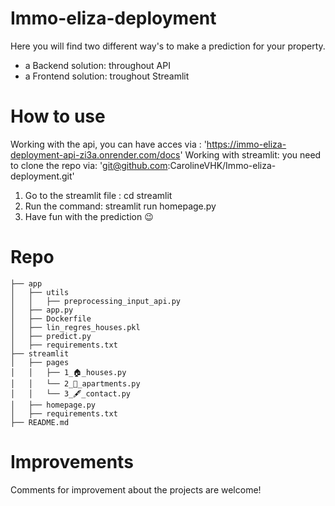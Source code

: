 # Immo-eliza-deployment
Here you will find two different way's to make a prediction for your property.

- a Backend solution: throughout API
- a Frontend solution: troughout Streamlit


# How to use
Working with the api, you can have acces via : 'https://immo-eliza-deployment-api-zi3a.onrender.com/docs'
Working with streamlit: you need to clone the repo via: 'git@github.com:CarolineVHK/Immo-eliza-deployment.git'
  1. Go to the streamlit file : cd streamlit
  2. Run the command: streamlit run homepage.py
  3. Have fun with the prediction 😉 


# Repo 
```
├── app
│   ├── utils
│   │   ├── preprocessing_input_api.py
│   ├── app.py
│   ├── Dockerfile
│   ├── lin_regres_houses.pkl
│   ├── predict.py
│   ├── requirements.txt
├── streamlit
│   ├── pages
│   │   ├── 1_🏠_houses.py
│   │   └── 2_🏢_apartments.py
│   │   └── 3_🖋_contact.py
│   ├── homepage.py
│   ├── requirements.txt
├── README.md
```

# Improvements

Comments for improvement about the projects are welcome! 
